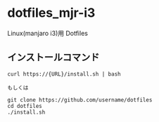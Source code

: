 # dotfiles_mjr-i3
Linux(manjaro i3)用 Dotfiles

## インストールコマンド
```
curl https://{URL}/install.sh | bash

もしくは

git clone https://github.com/username/dotfiles
cd dotfiles
./install.sh
```

